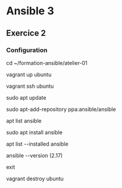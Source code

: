 # Ansible 3
## Exercice 2
### Configuration
cd ~/formation-ansible/atelier-01

vagrant up ubuntu

vagrant ssh ubuntu

sudo apt update

sudo apt-add-repository ppa:ansible/ansible

apt list ansible

sudo apt install ansible

apt list --installed ansible

ansible --version (2.17)

exit

vagrant destroy ubuntu